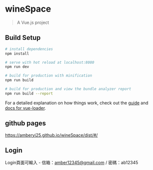 # wineSpace

> A Vue.js project

## Build Setup

``` bash
# install dependencies
npm install

# serve with hot reload at localhost:8080
npm run dev

# build for production with minification
npm run build

# build for production and view the bundle analyzer report
npm run build --report
```

For a detailed explanation on how things work, check out the [guide](http://vuejs-templates.github.io/webpack/) and [docs for vue-loader](http://vuejs.github.io/vue-loader).

## github pages
https://amberyj25.github.io/wineSpace/dist/#/

## Login 
Login頁面可輸入 - 信箱：amber12345@gmail.com  / 密碼：ab12345
